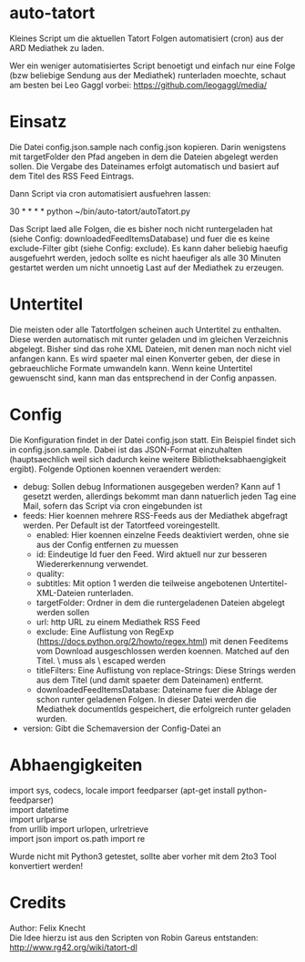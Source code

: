 auto-tatort
===========

Kleines Script um die aktuellen Tatort Folgen automatisiert (cron) aus der ARD Mediathek zu laden.

Wer ein weniger automatisiertes Script benoetigt und einfach nur eine Folge (bzw beliebige Sendung aus der Mediathek) runterladen moechte, schaut am besten bei Leo Gaggl vorbei: https://github.com/leogaggl/media/

Einsatz
=======

Die Datei config.json.sample nach config.json kopieren. Darin wenigstens mit targetFolder den Pfad angeben in dem die Dateien abgelegt werden sollen.
Die Vergabe des Dateinames erfolgt automatisch und basiert auf dem Titel des RSS Feed Eintrags.

Dann Script via cron automatisiert ausfuehren lassen:

30 * * * * python ~/bin/auto-tatort/autoTatort.py

Das Script laed alle Folgen, die es bisher noch nicht runtergeladen hat (siehe Config: downloadedFeedItemsDatabase) und fuer die es keine exclude-Filter gibt (siehe Config: exclude). Es kann daher beliebig haeufig ausgefuehrt werden, jedoch sollte es nicht haeufiger als alle 30 Minuten gestartet werden um nicht unnoetig Last auf der Mediathek zu erzeugen.

Untertitel
==========

Die meisten oder alle Tatortfolgen scheinen auch Untertitel zu enthalten. Diese werden automatisch mit runter geladen und im gleichen Verzeichnis abgelegt. Bisher sind das rohe XML Dateien, mit denen man noch nicht viel anfangen kann. Es wird spaeter mal einen Konverter geben, der diese in gebraeuchliche Formate umwandeln kann.
Wenn keine Untertitel gewuenscht sind, kann man das entsprechend in der Config anpassen.

Config
======

Die Konfiguration findet in der Datei config.json statt. Ein Beispiel findet sich in config.json.sample. Dabei ist das JSON-Format einzuhalten (hauptsaechlich weil sich dadurch keine weitere Bibliotheksabhaengigkeit ergibt).
Folgende Optionen koennen veraendert werden:

- debug: Sollen debug Informationen ausgegeben werden? Kann auf 1 gesetzt werden, allerdings bekommt man dann natuerlich jeden Tag eine Mail, sofern das Script via cron eingebunden ist
- feeds: Hier koennen mehrere RSS-Feeds aus der Mediathek abgefragt werden. Per Default ist der Tatortfeed voreingestellt.
  - enabled: Hier koennen einzelne Feeds deaktiviert werden, ohne sie aus der Config entfernen zu muessen
  - id: Eindeutige Id fuer den Feed. Wird aktuell nur zur besseren Wiedererkennung verwendet.
  - quality:
  - subtitles: Mit option 1 werden die teilweise angebotenen Untertitel-XML-Dateien runterladen.
  - targetFolder: Ordner in dem die runtergeladenen Dateien abgelegt werden sollen
  - url: http URL zu einem Mediathek RSS Feed
  - exclude: Eine Auflistung von RegExp (https://docs.python.org/2/howto/regex.html) mit denen Feeditems vom Download ausgeschlossen werden koennen. Matched auf den Titel. \ muss als \\ escaped werden
  - titleFilters: Eine Auflistung von replace-Strings: Diese Strings werden aus dem Titel (und damit spaeter dem Dateinamen) entfernt.
  - downloadedFeedItemsDatabase: Dateiname fuer die Ablage der schon runter geladenen Folgen. In dieser Datei werden die Mediathek documentIds gespeichert, die erfolgreich runter geladen wurden.
- version: Gibt die Schemaversion der Config-Datei an

Abhaengigkeiten
===============

import sys, codecs, locale
import feedparser (apt-get install python-feedparser)  
import datetime  
import urlparse  
from urllib import urlopen, urlretrieve  
import json
import os.path
import re

Wurde nicht mit Python3 getestet, sollte aber vorher mit dem 2to3 Tool konvertiert werden!

Credits
=======
Author: Felix Knecht  
Die Idee hierzu ist aus den Scripten von Robin Gareus entstanden: http://www.rg42.org/wiki/tatort-dl
